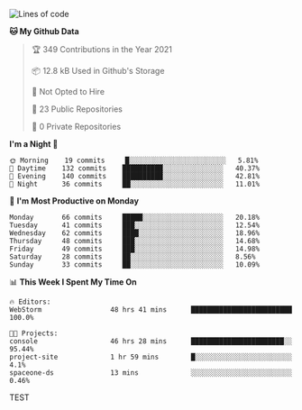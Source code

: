 
<!--START_SECTION:waka-->
![Lines of code](https://img.shields.io/badge/From%20Hello%20World%20I%27ve%20Written-2.0%20million%20lines%20of%20code-blue)

**🐱 My Github Data** 

> 🏆 349 Contributions in the Year 2021
 > 
> 📦 12.8 kB Used in Github's Storage 
 > 
> 🚫 Not Opted to Hire
 > 
> 📜 23 Public Repositories 
 > 
> 🔑 0 Private Repositories  
 > 
**I'm a Night 🦉** 

```text
🌞 Morning    19 commits     █░░░░░░░░░░░░░░░░░░░░░░░░   5.81% 
🌆 Daytime    132 commits    ██████████░░░░░░░░░░░░░░░   40.37% 
🌃 Evening    140 commits    ██████████░░░░░░░░░░░░░░░   42.81% 
🌙 Night      36 commits     ██░░░░░░░░░░░░░░░░░░░░░░░   11.01%

```
📅 **I'm Most Productive on Monday** 

```text
Monday       66 commits     █████░░░░░░░░░░░░░░░░░░░░   20.18% 
Tuesday      41 commits     ███░░░░░░░░░░░░░░░░░░░░░░   12.54% 
Wednesday    62 commits     ████░░░░░░░░░░░░░░░░░░░░░   18.96% 
Thursday     48 commits     ███░░░░░░░░░░░░░░░░░░░░░░   14.68% 
Friday       49 commits     ███░░░░░░░░░░░░░░░░░░░░░░   14.98% 
Saturday     28 commits     ██░░░░░░░░░░░░░░░░░░░░░░░   8.56% 
Sunday       33 commits     ██░░░░░░░░░░░░░░░░░░░░░░░   10.09%

```


📊 **This Week I Spent My Time On** 

```text
🔥 Editors: 
WebStorm                 48 hrs 41 mins      █████████████████████████   100.0%

🐱‍💻 Projects: 
console                  46 hrs 28 mins      ███████████████████████░░   95.44% 
project-site             1 hr 59 mins        █░░░░░░░░░░░░░░░░░░░░░░░░   4.1% 
spaceone-ds              13 mins             ░░░░░░░░░░░░░░░░░░░░░░░░░   0.46%

```


<!--END_SECTION:waka-->

TEST
